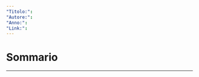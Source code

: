 ```yaml
---
"Titolo:": 
"Autore:": 
"Anno:": 
"Link:":
---
```

# Sommario


----------------------------------------------------------------

